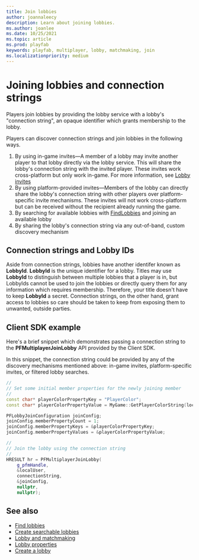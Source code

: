 ```yaml
---
title: Join lobbies
author: joannaleecy
description: Learn about joining lobbies.
ms.author: joanlee
ms.date: 10/25/2021
ms.topic: article
ms.prod: playfab
keywords: playfab, multiplayer, lobby, matchmaking, join
ms.localizationpriority: medium
---
```


# Joining lobbies and connection strings

Players join lobbies by providing the lobby service with a lobby's "connection string", an opaque identifier which grants membership to the lobby.

Players can discover connection strings and join lobbies in the following ways.

1. By using in-game invites&mdash;A member of a lobby may invite another player to that lobby directly via the lobby service. This will share the lobby's connection string with the invited player. These invites work cross-platform but only work in-game. For more information, see [Lobby invites](lobby-invites.md)
1. By using platform-provided invites&mdash;Members of the lobby can directly share the lobby's connection string with other players over platform-specific invite mechanisms. These invites will not work cross-platform but can be received without the recipient already running the game. 
1. By searching for available lobbies with [FindLobbies](find-lobbies.md) and joining an available lobby
1. By sharing the lobby's connection string via any out-of-band, custom discovery mechanism

## Connection strings and Lobby IDs

Aside from connection strings, lobbies have another identifer known as __LobbyId__. __LobbyId__ is the unique identifier for a lobby. Titles may use __LobbyId__ to distinguish between multiple lobbies that a player is in, but LobbyIds cannot be used to join the lobbies or directly query them for any information which requires membership. Therefore, your title doesn't have to keep __LobbyId__ a secret. Connection strings, on the other hand, grant access to lobbies so care should be taken to keep from exposing them to unwanted, outside parties.

## Client SDK example

Here's a brief snippet which demonstrates passing a connection string to the __PFMultiplayerJoinLobby__ API provided by the Client SDK.

In this snippet, the connection string could be provided by any of the discovery mechanisms mentioned above: in-game invites, platform-specific invites, or filtered lobby searches.
```cpp
//
// Set some initial member properties for the newly joining member
//
const char* playerColorPropertyKey = "PlayerColor";
const char* playerColorPropertyValue = MyGame::GetPlayerColorString(localUser);

PFLobbyJoinConfiguration joinConfig;
joinConfig.memberPropertyCount = 1;
joinConfig.memberPropertyKeys = &playerColorPropertyKey;
joinConfig.memberPropertyValues = &playerColorPropertyValue;

//
// Join the lobby using the connection string
//
HRESULT hr = PFMultiplayerJoinLobby(
    g_pfmHandle,
    &localUser,
    connectionString,
    &joinConfig,
    nullptr,
    nullptr);
```

## See also

* [Find lobbies](find-lobbies.md)
* [Create searchable lobbies](define-search-keywords.md)
* [Lobby and matchmaking](lobby-and-matchmaking.md)
* [Lobby properties](lobby-properties.md)
* [Create a lobby](create-a-lobby.md)

